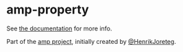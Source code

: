 # amp-property

See [the documentation](http://amp-project.com#amp-property) for more info.

Part of the [amp project](http://amp-project.com#amp-property), initially created by [@HenrikJoreteg](http://twitter.com/henrikjoreteg).